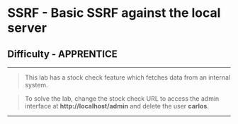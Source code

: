 

# SSRF - Basic SSRF against the local server

## Difficulty - APPRENTICE

---

> This lab has a stock check feature which fetches data from an internal system.

> To solve the lab, change the stock check URL to access the admin interface at **http://localhost/admin** and delete the user **carlos**. 

---


